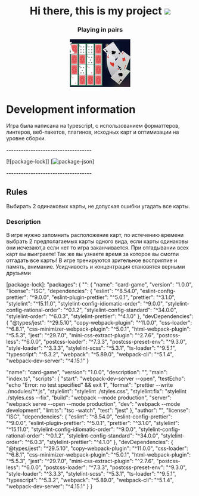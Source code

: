 <a name="CardGame"></a>

<h1 align="center">Hi there, this is my project
<img src="https://github.com/blackcater/blackcater/raw/main/images/Hi.gif" height="32"/></h1>
<h3 align="center">Playing in pairs</h3>

<p style="text-align: center;"><img src="img/readme.PNG" height="128"/></h1></p>

# Development information

Игра была написана на typescript, с использованием форматтеров,
линтеров, веб-пакетов, плагинов, исходных карт и
оптимизации на уровне сборки.

**-----------------------------------**

[![package-lock]]
[![package-json]]

**-----------------------------------**

## Rules

Выбирать 2 одинаковых карты, не допуская ошибки угадать все карты.

### Description

В игре нужно запомнить расположение карт, по истечению
времени выбрать 2 предполагаемых карты одного вида, если карты
одинаковы они исчезают,а если нет то игра заканчивается.
При отгадывании всех карт вы выиграете! Так же вы узнаете время
за которое вы смогли отгадать все карты!
В игре тренируются зрительное восприятие и память, внимание.
Усидчивость и концентрация становятся верными друзьями

<!-- package-lock.json -->

[package-lock]:
"packages": {
"": {
"name": "card-game",
"version": "1.0.0",
"license": "ISC",
"dependencies": {
"eslint": "^8.54.0",
"eslint-config-prettier": "^9.0.0",
"eslint-plugin-prettier": "^5.0.1",
"prettier": "^3.1.0",
"stylelint": "^15.11.0",
"stylelint-config-idiomatic-order": "^9.0.0",
"stylelint-config-rational-order": "^0.1.2",
"stylelint-config-standard": "^34.0.0",
"stylelint-order": "^6.0.3",
"stylelint-prettier": "^4.1.0"
},
"devDependencies": {
"@types/jest": "^29.5.10",
"copy-webpack-plugin": "^11.0.0",
"css-loader": "^6.8.1",
"css-minimizer-webpack-plugin": "^5.0.1",
"html-webpack-plugin": "^5.5.3",
"jest": "^29.7.0",
"mini-css-extract-plugin": "^2.7.6",
"postcss-less": "^6.0.0",
"postcss-loader": "^7.3.3",
"postcss-preset-env": "^9.3.0",
"style-loader": "^3.3.3",
"stylelint-scss": "^5.3.1",
"ts-loader": "^9.5.1",
"typescript": "^5.3.2",
"webpack": "^5.89.0",
"webpack-cli": "^5.1.4",
"webpack-dev-server": "^4.15.1"
}

<!-- package-json -->

[package-json]:
{
"name": "card-game",
"version": "1.0.0",
"description": "",
"main": "index.ts",
"scripts": {
"start": "webpack-dev-server --open",
"testEcho": "echo \"Error: no test specified\" && exit 1",
"format": "prettier --write ./modules/\*\*.js",
"stylelint": "stylelint ./styles.css",
"stylelint:fix": "stylelint ./styles.css --fix",
"build": "webpack --mode production",
"server": "webpack serve --open --mode production",
"dev": "webpack --mode development",
"lint:ts": "tsc -watch",
"test": "jest"
},
"author": "",
"license": "ISC",
"dependencies": {
"eslint": "^8.54.0",
"eslint-config-prettier": "^9.0.0",
"eslint-plugin-prettier": "^5.0.1",
"prettier": "^3.1.0",
"stylelint": "^15.11.0",
"stylelint-config-idiomatic-order": "^9.0.0",
"stylelint-config-rational-order": "^0.1.2",
"stylelint-config-standard": "^34.0.0",
"stylelint-order": "^6.0.3",
"stylelint-prettier": "^4.1.0"
},
"devDependencies": {
"@types/jest": "^29.5.10",
"copy-webpack-plugin": "^11.0.0",
"css-loader": "^6.8.1",
"css-minimizer-webpack-plugin": "^5.0.1",
"html-webpack-plugin": "^5.5.3",
"jest": "^29.7.0",
"mini-css-extract-plugin": "^2.7.6",
"postcss-less": "^6.0.0",
"postcss-loader": "^7.3.3",
"postcss-preset-env": "^9.3.0",
"style-loader": "^3.3.3",
"stylelint-scss": "^5.3.1",
"ts-loader": "^9.5.1",
"typescript": "^5.3.2",
"webpack": "^5.89.0",
"webpack-cli": "^5.1.4",
"webpack-dev-server": "^4.15.1"
}
}
